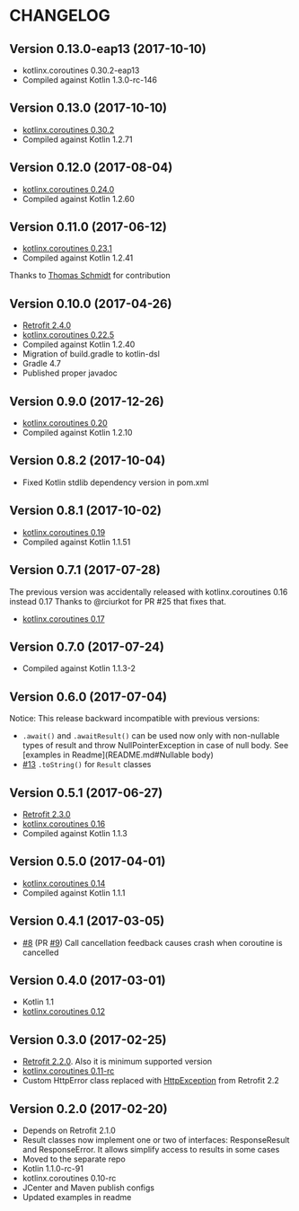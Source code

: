 # CHANGELOG

## Version 0.13.0-eap13 (2017-10-10)

- kotlinx.coroutines 0.30.2-eap13
- Compiled against Kotlin 1.3.0-rc-146

## Version 0.13.0 (2017-10-10)

- [kotlinx.coroutines 0.30.2](https://github.com/Kotlin/kotlinx.coroutines/releases/tag/0.30.2)
- Compiled against Kotlin 1.2.71

## Version 0.12.0 (2017-08-04)

- [kotlinx.coroutines 0.24.0](https://github.com/Kotlin/kotlinx.coroutines/releases/tag/0.24.0)
- Compiled against Kotlin 1.2.60

## Version 0.11.0 (2017-06-12)

- [kotlinx.coroutines 0.23.1](https://github.com/Kotlin/kotlinx.coroutines/releases/tag/0.23.1)
- Compiled against Kotlin 1.2.41

Thanks to [Thomas Schmidt](https://github.com/bohsen) for contribution

## Version 0.10.0 (2017-04-26)

- [Retrofit 2.4.0](https://github.com/square/retrofit/blob/parent-2.4.0/CHANGELOG.md#version-240-2018-03-14)
- [kotlinx.coroutines 0.22.5](https://github.com/Kotlin/kotlinx.coroutines/releases/tag/0.22.5)
- Compiled against Kotlin 1.2.40
- Migration of build.gradle to kotlin-dsl
- Gradle 4.7
- Published proper javadoc

## Version 0.9.0 (2017-12-26)

- [kotlinx.coroutines 0.20](https://github.com/Kotlin/kotlinx.coroutines/releases/tag/0.20)
- Compiled against Kotlin 1.2.10

## Version 0.8.2 (2017-10-04)

- Fixed Kotlin stdlib dependency version in pom.xml

## Version 0.8.1 (2017-10-02)

- [kotlinx.coroutines 0.19](https://github.com/Kotlin/kotlinx.coroutines/releases/tag/0.19)
- Compiled against Kotlin 1.1.51

## Version 0.7.1 (2017-07-28)

The previous version was accidentally released with kotlinx.coroutines 0.16 instead 0.17
Thanks to @rciurkot for PR #25 that fixes that. 

- [kotlinx.coroutines 0.17](https://github.com/Kotlin/kotlinx.coroutines/releases/tag/0.17)

## Version 0.7.0 (2017-07-24)

- Compiled against Kotlin 1.1.3-2

## Version 0.6.0 (2017-07-04)

Notice: This release backward incompatible with previous versions:

- `.await()` and `.awaitResult()` can be used now only with non-nullable types of result 
and throw NullPointerException in case of null body. 
See [examples in Readme](README.md#Nullable body)
- [#13](https://github.com/gildor/kotlin-coroutines-retrofit/issues/13) `.toString()` for `Result` classes

## Version 0.5.1 (2017-06-27)

- [Retrofit 2.3.0](https://github.com/square/retrofit/blob/parent-2.3.0/CHANGELOG.md#version-230-2017-05-13)
- [kotlinx.coroutines 0.16](https://github.com/Kotlin/kotlinx.coroutines/releases/tag/0.16)
- Compiled against Kotlin 1.1.3

## Version 0.5.0 (2017-04-01)

- [kotlinx.coroutines 0.14](https://github.com/Kotlin/kotlinx.coroutines/releases/tag/0.14)
- Compiled against Kotlin 1.1.1

## Version 0.4.1 (2017-03-05)

- [#8](https://github.com/gildor/kotlin-coroutines-retrofit/issues/8) (PR [#9](https://github.com/gildor/kotlin-coroutines-retrofit/pull/9)) Call cancellation feedback causes crash when coroutine is cancelled

## Version 0.4.0 (2017-03-01)

- Kotlin 1.1
- [kotlinx.coroutines 0.12](https://github.com/Kotlin/kotlinx.coroutines/releases/tag/0.12)

## Version 0.3.0 (2017-02-25)

- [Retrofit 2.2.0](https://github.com/square/retrofit/blob/parent-2.2.0/CHANGELOG.md#version-220-2017-02-21). Also it is minimum supported version
- [kotlinx.coroutines 0.11-rc](https://github.com/Kotlin/kotlinx.coroutines/releases/tag/0.11-rc)
- Custom HttpError class replaced with [HttpException](https://github.com/square/retrofit/blob/parent-2.2.0/retrofit/src/main/java/retrofit2/HttpException.java) from Retrofit 2.2

## Version 0.2.0 (2017-02-20)

- Depends on Retrofit 2.1.0
- Result classes now implement one or two of interfaces: ResponseResult and ResponseError. It allows simplify access to results in some cases
- Moved to the separate repo
- Kotlin 1.1.0-rc-91
- kotlinx.coroutines 0.10-rc
- JCenter and Maven publish configs
- Updated examples in readme
